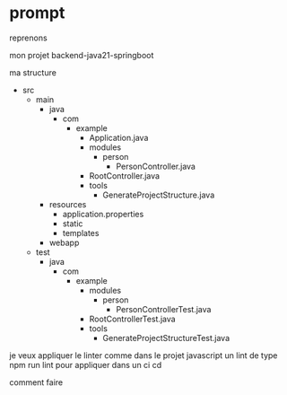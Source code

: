 # prompt
reprenons

mon projet backend-java21-springboot

ma structure

- src
  - main
    - java
      - com
        - example
          - Application.java
          - modules
            - person
              - PersonController.java
          - RootController.java
          - tools
            - GenerateProjectStructure.java
    - resources
      - application.properties
      - static
      - templates
    - webapp
  - test
    - java
      - com
        - example
          - modules
            - person
              - PersonControllerTest.java
          - RootControllerTest.java
          - tools
            - GenerateProjectStructureTest.java

je veux appliquer le linter comme dans le projet javascript
un lint de type npm run lint
pour appliquer dans un ci cd

comment faire

